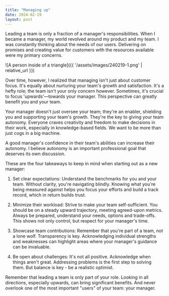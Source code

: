 ```yaml
---
title: "Managing up"
date: 2024-02-19
layout: post
---
```


Leading a team is only a fraction of a manager's responsibilities. When I became a manager, my world revolved around my product and my team. I was constantly thinking about the needs of our users. Delivering on promises and creating value for customers with the resources available were my primary concerns.

![A person inside of a triangle]({{ '/assets/images/240219-1.png' | relative_url }})

Over time, however, I realized that managing isn't just about customer focus. It's equally about nurturing your team's growth and satisfaction. It's a hefty role; the team isn't your only concern however. Sometimes, it's crucial to focus 'upwards'—towards your manager. This perspective can greatly benefit you and your team.

Your manager doesn't just oversee your team; they're an enabler, shielding you and supporting your team's growth. They're the key to giving your team autonomy. Everyone craves creativity and freedom to make decisions in their work, especially in knowledge-based fields. We want to be more than just cogs in a big machine.

A good manager's confidence in their team's abilities can increase their autonomy. I believe autonomy is an important professional goal that deserves its own discussion.

These are the four takeaways to keep in mind when starting out as a new manager:

1. Set clear expectations: Understand the benchmarks for you and your team. Without clarity, you're navigating blindly. Knowing what you're being measured against helps you focus your efforts and build a track record, which in return builds trust.

2. Minimize their workload: Strive to make your team self-sufficient. You should be on a steady upward trajectory, meeting agreed-upon metrics. Always be prepared, understand your needs, options and trade-offs. This shows not only control, but respect for your manager's time.

3. Showcase team contributions: Remember that you're part of a team, not a lone wolf. Transparency is key. Acknowledging individual strengths and weaknesses can highlight areas where your manager's guidance can be invaluable.

4. Be open about challenges: It's not all positive. Acknowledge when things aren't great. Addressing problems is the first step to solving them. But balance is key - be a realistic optimist.

Remember that leading a team is only part of your role. Looking in all directions, especially upwards, can bring significant benefits. And never overlook one of the most important "users" of your team: your manager.
